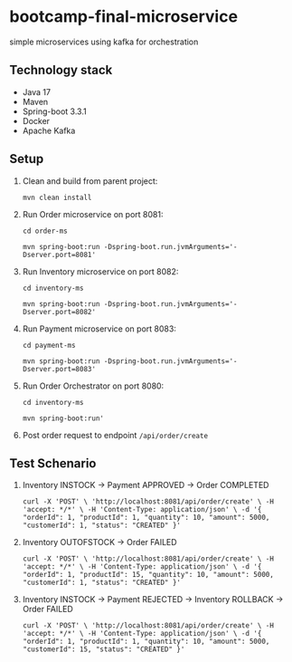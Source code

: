 # bootcamp-final-microservice
simple microservices using kafka for orchestration

## Technology stack
* Java 17
* Maven
* Spring-boot 3.3.1
* Docker
* Apache Kafka

## Setup

1. Clean and build from parent project:

    `mvn clean install`

2. Run Order microservice on port 8081:

    `cd order-ms`

    `mvn spring-boot:run -Dspring-boot.run.jvmArguments='-Dserver.port=8081'`

3. Run Inventory microservice on port 8082:

    `cd inventory-ms`

    `mvn spring-boot:run -Dspring-boot.run.jvmArguments='-Dserver.port=8082'`

4. Run Payment microservice on port 8083:

    `cd payment-ms`

    `mvn spring-boot:run -Dspring-boot.run.jvmArguments='-Dserver.port=8083'`

5. Run Order Orchestrator on port 8080:

    `cd inventory-ms`

    `mvn spring-boot:run'`

6. Post order request to endpoint `/api/order/create`

## Test Schenario

1. Inventory INSTOCK -> Payment APPROVED -> Order COMPLETED

    `curl -X 'POST' \
    'http://localhost:8081/api/order/create' \
    -H 'accept: */*' \
    -H 'Content-Type: application/json' \
    -d '{
    "orderId": 1,
    "productId": 1,
    "quantity": 10,
    "amount": 5000,
    "customerId": 1,
    "status": "CREATED"
    }'`
    
2. Inventory OUTOFSTOCK -> Order FAILED

    `curl -X 'POST' \
    'http://localhost:8081/api/order/create' \
    -H 'accept: */*' \
    -H 'Content-Type: application/json' \
    -d '{
    "orderId": 1,
    "productId": 15,
    "quantity": 10,
    "amount": 5000,
    "customerId": 1,
    "status": "CREATED"
    }'`
    
3. Inventory INSTOCK -> Payment REJECTED -> Inventory ROLLBACK -> Order FAILED

    `curl -X 'POST' \
    'http://localhost:8081/api/order/create' \
    -H 'accept: */*' \
    -H 'Content-Type: application/json' \
    -d '{
    "orderId": 1,
    "productId": 1,
    "quantity": 10,
    "amount": 5000,
    "customerId": 15,
    "status": "CREATED"
    }'`